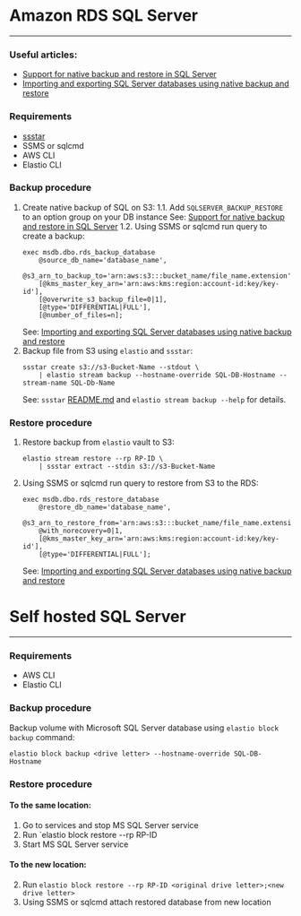 # Amazon RDS SQL Server

---

### Useful articles:
 - [Support for native backup and restore in SQL Server](https://docs.aws.amazon.com/AmazonRDS/latest/UserGuide/Appendix.SQLServer.Options.BackupRestore.html)
 - [Importing and exporting SQL Server databases using native backup and restore](https://docs.aws.amazon.com/AmazonRDS/latest/UserGuide/SQLServer.Procedural.Importing.html)

### Requirements
- [ssstar](https://github.com/elastio/ssstar)
- SSMS or sqlcmd
- AWS CLI
- Elastio CLI

### Backup procedure
1. Create native backup of SQL on S3:
	1.1. Add `SQLSERVER_BACKUP_RESTORE` to an option group on your DB instance
    See: [Support for native backup and restore in SQL Server](https://docs.aws.amazon.com/AmazonRDS/latest/UserGuide/Appendix.SQLServer.Options.BackupRestore.html)
	1.2. Using SSMS or sqlcmd run query to create a backup:
    ```
    exec msdb.dbo.rds_backup_database
	    @source_db_name='database_name',
	    @s3_arn_to_backup_to='arn:aws:s3:::bucket_name/file_name.extension',
	    [@kms_master_key_arn='arn:aws:kms:region:account-id:key/key-id'],	
	    [@overwrite_s3_backup_file=0|1],
	    [@type='DIFFERENTIAL|FULL'],
	    [@number_of_files=n];
    ```
    See: [Importing and exporting SQL Server databases using native backup and restore](https://docs.aws.amazon.com/AmazonRDS/latest/UserGuide/SQLServer.Procedural.Importing.html#SQLServer.Procedural.Importing.Native.Using.Backup)
2. Backup file from S3 using `elastio` and `ssstar`:
    ```
    ssstar create s3://s3-Bucket-Name --stdout \
        | elastio stream backup --hostname-override SQL-DB-Hostname --stream-name SQL-Db-Name
    ```
    See: `ssstar` [README.md](https://github.com/elastio/ssstar) and `elastio stream backup --help` for details.

### Restore procedure
1. Restore backup from `elastio` vault to S3:
    ```
    elastio stream restore --rp RP-ID \
        | ssstar extract --stdin s3://s3-Bucket-Name
    ```
2. Using SSMS or sqlcmd run query to restore from S3 to the RDS:
    ```
    exec msdb.dbo.rds_restore_database
	    @restore_db_name='database_name',
	    @s3_arn_to_restore_from='arn:aws:s3:::bucket_name/file_name.extension',
	    @with_norecovery=0|1,
	    [@kms_master_key_arn='arn:aws:kms:region:account-id:key/key-id'],
	    [@type='DIFFERENTIAL|FULL'];
    ```
    See: [Importing and exporting SQL Server databases using native backup and restore](https://docs.aws.amazon.com/AmazonRDS/latest/UserGuide/SQLServer.Procedural.Importing.html#SQLServer.Procedural.Importing.Native.Using.Restore)
    
# Self hosted SQL Server

---
### Requirements
- AWS CLI
- Elastio CLI

### Backup procedure
Backup volume with Microsoft SQL Server database using `elastio block backup` command:
```
elastio block backup <drive letter> --hostname-override SQL-DB-Hostname
```

### Restore procedure
#### To the same location:
1. Go to services and stop MS SQL Server service
2. Run `elastio block restore --rp RP-ID <drive letter>
3. Start MS SQL Server service

#### To the new location:
2. Run `elastio block restore --rp RP-ID <original drive letter>;<new drive letter>`
3. Using SSMS or sqlcmd attach restored database from new location
